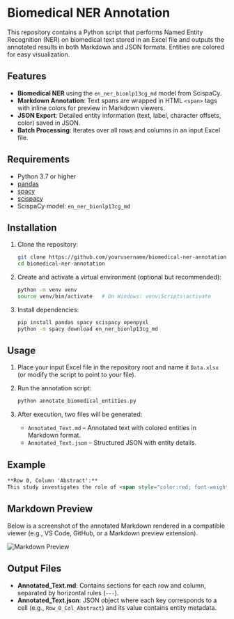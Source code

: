 # Biomedical NER Annotation

This repository contains a Python script that performs Named Entity Recognition (NER) on biomedical text stored in an Excel file and outputs the annotated results in both Markdown and JSON formats. Entities are colored for easy visualization.

## Features

* **Biomedical NER** using the `en_ner_bionlp13cg_md` model from ScispaCy.
* **Markdown Annotation**: Text spans are wrapped in HTML `<span>` tags with inline colors for preview in Markdown viewers.
* **JSON Export**: Detailed entity information (text, label, character offsets, color) saved in JSON.
* **Batch Processing**: Iterates over all rows and columns in an input Excel file.

## Requirements

* Python 3.7 or higher
* [pandas](https://pandas.pydata.org/)
* [spacy](https://spacy.io/)
* [scispacy](https://allenai.github.io/scispacy/)
* ScispaCy model: `en_ner_bionlp13cg_md`

## Installation

1. Clone the repository:

   ```bash
   git clone https://github.com/yourusername/biomedical-ner-annotation.git
   cd biomedical-ner-annotation
   ```

2. Create and activate a virtual environment (optional but recommended):

   ```bash
   python -m venv venv
   source venv/bin/activate   # On Windows: venv\Scripts\activate
   ```

3. Install dependencies:

   ```bash
   pip install pandas spacy scispacy openpyxl
   python -m spacy download en_ner_bionlp13cg_md
   ```

## Usage

1. Place your input Excel file in the repository root and name it `Data.xlsx` (or modify the script to point to your file).
2. Run the annotation script:

   ```bash
   python annotate_biomedical_entities.py
   ```
3. After execution, two files will be generated:

   * `Annotated_Text.md` – Annotated text with colored entities in Markdown format.
   * `Annotated_Text.json` – Structured JSON with entity details.

## Example

```markdown
**Row 0, Column 'Abstract':**
This study investigates the role of <span style="color:red; font-weight:bold">BRCA1</span> mutations in breast cancer progression.
```

## Markdown Preview

Below is a screenshot of the annotated Markdown rendered in a compatible viewer (e.g., VS Code, GitHub, or a Markdown preview extension).

![Markdown Preview](./assets/markdown_preview.png)

## Output Files

* **Annotated\_Text.md**: Contains sections for each row and column, separated by horizontal rules (`---`).
* **Annotated\_Text.json**: JSON object where each key corresponds to a cell (e.g., `Row_0_Col_Abstract`) and its value contains entity metadata.
